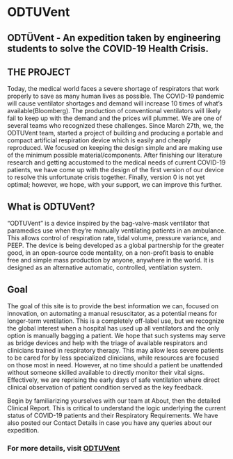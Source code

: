# ODTUVent

## ODTÜVent - An expedition taken by engineering students to solve the COVID-19 Health Crisis.

## THE PROJECT
Today, the medical world faces a severe shortage of respirators that work properly to save as many human lives as possible. The COVID-19 pandemic will cause ventilator shortages and demand will increase 10 times of what’s available(Bloomberg). The production of conventional ventilators will likely fail to keep up with the demand and the prices will plummet. We are one of several teams who recognized these challenges. Since March 27th, we, the ODTUVent team, started a project of building and producing a portable and compact artificial respiration device which is easily and cheaply reproduced. We focused on keeping the design simple and are making use of the minimum possible material/components. After finishing our literature research and getting accustomed to the medical needs of current COVID-19 patients, we have come up with the design of the first version of our device to resolve this unfortunate crisis together. Finally, version 0 is not yet optimal; however, we hope, with your support, we can improve this further.

## What is ODTUVent?

“ODTUVent” is a device inspired by the bag-valve-mask ventilator that paramedics use when they’re manually ventilating patients in an ambulance. This allows control of respiration rate, tidal volume, pressure variance, and PEEP. The device is being developed as a global partnership for the greater good, in an open-source code mentality, on a non-profit basis to enable free and simple mass production by anyone, anywhere in the world. It is designed as an alternative automatic, controlled, ventilation system.

## Goal
The goal of this site is to provide the best information we can, focused on innovation, on automating a manual resuscitator, as a potential means for longer-term ventilation. This is a completely off-label use, but we recognize the global interest when a hospital has used up all ventilators and the only option is manually bagging a patient. We hope that such systems may serve as bridge devices and help with the triage of available respirators and clinicians trained in respiratory therapy. This may allow less severe patients to be cared for by less specialized clinicians, while resources are focused on those most in need. However, at no time should a patient be unattended without someone skilled available to directly monitor their vital signs. Effectively, we are reprising the early days of safe ventilation where direct clinical observation of patient condition served as the key feedback.

Begin by familiarizing yourselves with our team at About, then the detailed Clinical Report. This is critical to understand the logic underlying the current status of COVID-19 patients and their Respiratory Requirements. We have also posted our Contact Details in case you have any queries about our expedition.

### For more details, visit [ODTUVent](https://odtuventcom.wordpress.com/)

